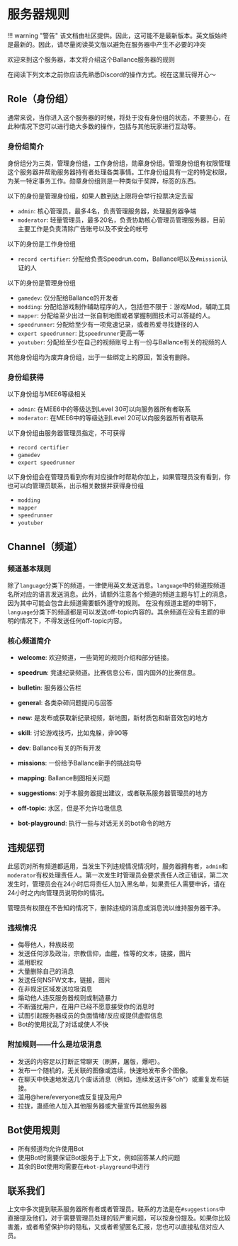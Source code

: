 # 服务器规则

!!! warning "警告"
    该文档由社区提供。因此，这可能不是最新版本。英文版始终是最新的。因此，请尽量阅读英文版以避免在服务器中产生不必要的冲突

欢迎来到这个服务器，本文将介绍这个Ballance服务器的规则

在阅读下列文本之前你应该先熟悉Discord的操作方式。祝在这里玩得开心～

## Role（身份组）

通常来说，当你进入这个服务器的时候，将处于没有身份组的状态，不要担心，在此种情况下您可以进行绝大多数的操作，包括与其他玩家进行互动等。

### 身份组简介

身份组分为三类，管理身份组，工作身份组，勋章身份组。管理身份组有权限管理这个服务器并帮助服务器持有者处理各类事情。工作身份组具有一定的特定权限，为某一特定事务工作。勋章身份组则是一种类似于奖牌，标签的东西。

以下的身份是管理身份组，如果人数到达上限将会举行投票决定去留

* `admin`: 核心管理员，最多4名，负责管理服务器，处理服务器争端
* `moderator`: 轻量管理员，最多20名，负责协助核心管理员管理服务器，目前主要工作是负责清除广告账号以及不安全的帐号

以下的身份是工作身份组

* `record certifier`: 分配给负责Speedrun.com，Ballance吧以及`#mission`认证的人

以下的身份是管理身份组

* `gamedev`: 仅分配给Ballance的开发者
* `modding`: 分配给游戏制作辅助程序的人，包括但不限于：游戏Mod，辅助工具
* `mapper`: 分配给至少出过一张自制地图或者掌握制图技术可以答疑的人。
* `speedrunner`: 分配给至少有一项竞速记录，或者热爱寻找捷径的人
* `expert speedrunner`: 比`speedrunner`更高一等
* `youtuber`: 分配给至少在自己的视频账号上有一份与Ballance有关的视频的人

其他身份组均为废弃身份组，出于一些绑定上的原因，暂没有删除。

### 身份组获得

以下身份组与MEE6等级相关

* `admin`: 在MEE6中的等级达到Level 30可以向服务器所有者联系
* `moderator`: 在MEE6中的等级达到Level 20可以向服务器所有者联系

以下身份组由服务器管理员指定，不可获得

* `record certifier`
* `gamedev`
* `expert speedrunner`

以下身份组会在管理员看到你有对应操作时帮助你加上，如果管理员没有看到，你也可以向管理员联系，出示相关数据并获得身份组

* `modding`
* `mapper`
* `speedrunner`
* `youtuber`

## Channel（频道）

### 频道基本规则

除了`language`分类下的频道，一律使用英文发送消息。`language`中的频道按频道名所对应的语言发送消息。此外，请额外注意各个频道的频道主题与钉上的消息，因为其中可能会包含此频道需要额外遵守的规则。
在没有频道主题的申明下，`language`分类下的频道都是可以发送off-topic内容的。其余频道在没有主题的申明的情况下，不得发送任何off-topic内容。

### 核心频道简介

* **welcome**: 欢迎频道，一些简短的规则介绍和部分链接。
* **speedrun**: 竞速纪录频道。比赛信息公布，国内国外的比赛信息。
* **bulletin**: 服务器公告栏

* **general**: 各类杂碎问题提问与回答
* **new**:  是发布或获取新纪录视频，新地图，新材质包和新音效包的地方
* **skill**: 讨论游戏技巧，比如鬼躲，非90等
* **dev**: Ballance有关的所有开发
* **missions**: 一份给予Ballance新手的挑战向导
* **mapping**: Ballance制图相关问题
* **suggestions**: 对于本服务器提出建议，或者联系服务器管理员的地方
* **off-topic**: 水区，但是不允许垃圾信息

* **bot-playground**: 执行一些与对话无关的bot命令的地方

## 违规惩罚

此惩罚对所有频道都适用，当发生下列违规情况情况时，服务器拥有者，`admin`和`moderator`有权处理责任人。第一次发生时管理员会要求责任人改正错误，第二次发生时，管理员会在24小时后将责任人加入黑名单，如果责任人需要申诉，请在24小时之内向管理员说明你的情况。

管理员有权限在不告知的情况下，删除违规的消息或消息流以维持服务器干净。

### 违规情况
* 侮辱他人，种族歧视
* 发送任何涉及政治，宗教信仰，血腥，性等的文本，链接，图片
* 滥用职权
* 大量删除自己的消息
* 发送任何NSFW文本，链接，图片
* 在非规定区域发送垃圾消息
* 煽动他人违反服务器规则或制造暴力
* 不断骚扰用户，在用户已经不愿意接受你的消息时
* 试图引起服务器成员的负面情绪/反应或提供虚假信息
* Bot的使用扰乱了对话或使人不快

### 附加规则——什么是垃圾消息
* 发送的内容足以打断正常聊天（刷屏，屠版，爆吧）。
* 发布一个随机的，无关联的图像或连续，快速地发布多个图像。
* 在聊天中快速地发送几个废话消息（例如，连续发送许多”oh“）或重复发布链接。
* 滥用@here/everyone或反复提及用户
* 拉拢，蛊惑他人加入其他服务器或大量宣传其他服务器

## Bot使用规则

* 所有频道均允许使用Bot
* 使用Bot时需要保证Bot服务于上下文，例如回答某人的问题
* 其余的Bot使用均需要在`#bot-playground`中进行

## 联系我们

上文中多次提到联系服务器所有者或者管理员。联系的方法是在`#suggestions`中直接提及他们，对于需要管理员处理的较严重问题，可以按身份提及。如果你比较害羞，或者希望保护你的隐私，又或者希望匿名汇报，您也可以直接私信对应人员。
